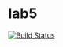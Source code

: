 # lab5
[![Build Status](https://travis-ci.com/cody-maheu/lab5.svg?branch=main)](https://travis-ci.com/cody-maheu/lab5)